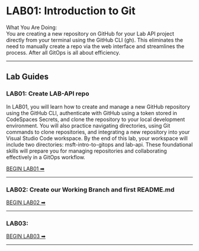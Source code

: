 # LAB01: Introduction to Git #

What You Are Doing:<br>
You are creating a new repository on GitHub for your Lab API project directly from your terminal using the GitHub CLI (gh). This eliminates the need to manually create a repo via the web interface and streamlines the process. After all GitOps is all about efficiency. 

---
## Lab Guides ##

### LAB01: Create LAB-API repo ###

In LAB01, you will learn how to create and manage a new GitHub repository using the GitHub CLI, authenticate with GitHub using a token stored in CodeSpaces Secrets, and clone the repository to your local development environment. You will also practice navigating directories, using Git commands to clone repositories, and integrating a new repository into your Visual Studio Code workspace. By the end of this lab, your workspace will include two directories: msft-intro-to-gitops and lab-api. These foundational skills will prepare you for managing repositories and collaborating effectively in a GitOps workflow.

[BEGIN LAB01 ➡](LAB01.md)

--- 

### LAB02: Create our Working Branch and first README.md ###



[BEGIN LAB02 ➡](LAB02.md)

---

### LAB03:  ###


[BEGIN LAB03 ➡](LAB03.md)

---